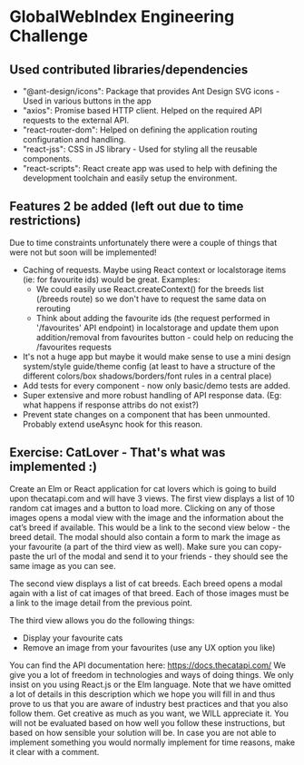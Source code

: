 # GlobalWebIndex Engineering Challenge

## Used contributed libraries/dependencies

- "@ant-design/icons": Package that provides Ant Design SVG icons - Used in various buttons in the app
- "axios": Promise based HTTP client. Helped on the required API requests to the external API.
- "react-router-dom": Helped on defining the application routing configuration and handling.
- "react-jss": CSS in JS library - Used for styling all the reusable components.
- "react-scripts": React create app was used to help with defining the development toolchain and easily setup the environment.

## Features 2 be added (left out due to time restrictions)

Due to time constraints unfortunately there were a couple of things that were not but soon will be implemented!

- Caching of requests. Maybe using React context or localstorage items (ie: for favourite ids) would be great. Examples:
  - We could easily use React.createContext() for the breeds list (/breeds route) so we don't have to request the same data on rerouting
  - Think about adding the favourite ids (the request performed in '/favourites' API endpoint) in localstorage and update them upon addition/removal from favourites button - could help on reducing the /favourites requests
- It's not a huge app but maybe it would make sense to use a mini design system/style guide/theme config (at least to have a structure of the different colors/box shadows/borders/font rules in a central place)
- Add tests for every component - now only basic/demo tests are added.
- Super extensive and more robust handling of API response data. (Eg: what happens if response attribs do not exist?)
- Prevent state changes on a component that has been unmounted. Probably extend useAsync hook for this reason.

## Exercise: CatLover - That's what was implemented :)

Create an Elm or React application for cat lovers which is going to build upon thecatapi.com and will have 3 views.
The first view displays a list of 10 random cat images and a button to load more. Clicking on any of those images opens a modal view with the image and the information about the cat’s breed if available. This would be a link to the second view below - the breed detail. The modal should also contain a form to mark the image as your favourite (a part of the third view as well). Make sure you can copy-paste the url of the modal and send it to your friends - they should see the same image as you can see.

The second view displays a list of cat breeds. Each breed opens a modal again with a list of cat images of that breed. Each of those images must be a link to the image detail from the previous point.

The third view allows you do the following things:

- Display your favourite cats
- Remove an image from your favourites (use any UX option you like)

You can find the API documentation here: https://docs.thecatapi.com/
We give you a lot of freedom in technologies and ways of doing things. We only insist on you using React.js or the Elm language. Note that we have omitted a lot of details in this description which we hope you will fill in and thus prove to us that you are aware of industry best practices and that you also follow them. Get creative as much as you want, we WILL appreciate it. You will not be evaluated based on how well you follow these instructions, but based on how sensible your solution will be. In case you are not able to implement something you would normally implement for time reasons, make it clear with a comment.
